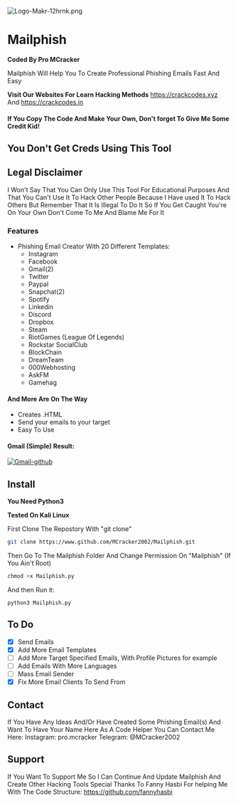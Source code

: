 ![Logo-Makr-12hrnk.png](https://1.bp.blogspot.com/-knz6Hr0c5X8/YPlElISze6I/AAAAAAAABdw/ofBj5TuBAcQSirpalicUyHrz_QzUyPidACLcBGAsYHQ/w640-h320/%2540%2BMailphish.png)

# Mailphish


**Coded By Pro MCracker**


Mailphish Will Help You To Create Professional Phishing Emails Fast And Easy

**Visit Our Websites For Learn Hacking Methods**
https://crackcodes.xyz And https://crackcodes.in

#### If You Copy The Code And Make Your Own, Don't forget To Give Me Some Credit Kid!

## You Don't Get Creds Using This Tool 

## Legal Disclaimer
I Won't Say That You Can Only Use This Tool For Educational Purposes And That You Can't Use It To Hack Other People
Because I Have used It To Hack Others But Remember That It Is Illegal To Do It So If You Get Caught You're On Your Own
Don't Come To Me And Blame Me For It

### Features
* Phishing Email Creator With 20 Different Templates: 
  * Instagram
  * Facebook
  * Gmail(2)
  * Twitter
  * Paypal
  * Snapchat(2)
  * Spotify
  * Linkedin
  * Discord
  * Dropbox
  * Steam
  * RiotGames (League Of Legends)
  * Rockstar SocialClub
  * BlockChain
  * DreamTeam
  * 000Webhosting
  * AskFM
  * Gamehag
#### And More Are On The Way
* Creates .HTML
* Send your emails to your target
* Easy To Use

#### Gmail (Simple) Result:
<a href="https://ibb.co/kSjzn5s"><img src="https://i.ibb.co/hmbr5LJ/Gmail-github.png" alt="Gmail-github" border="0"></a>

## Install
**You Need Python3**

**Tested On Kali Linux**

First Clone The Repostory With "git clone"
```bash
git clone https://www.github.com/MCracker2002/Mailphish.git
```
Then Go To The Mailphish Folder And Change Permission On "Mailphish" (If You Ain't Root)
```python
chmod +x Mailphish.py
```
And then Run it:
```Run
python3 Mailphish.py
```
## To Do
- [x] Send Emails
- [x] Add More Email Templates
- [ ] Add More Target Specified Emails, With Profile Pictures for example
- [ ] Add Emails With More Languages 
- [ ] Mass Email Sender
- [x] Fix More Email Clients To Send From

## Contact
If You Have Any Ideas And/Or Have Created Some Phishing Email(s) And Want To Have Your Name Here As A Code Helper
You Can Contact Me Here:
Instagram: pro.mcracker
Telegram: @MCracker2002

## Support 
If You Want To Support Me So I Can Continue And Update Mailphish And Create Other Hacking Tools
Special Thanks To Fanny Hasbi For helping Me With The Code Structure: https://github.com/fannyhasbi 


